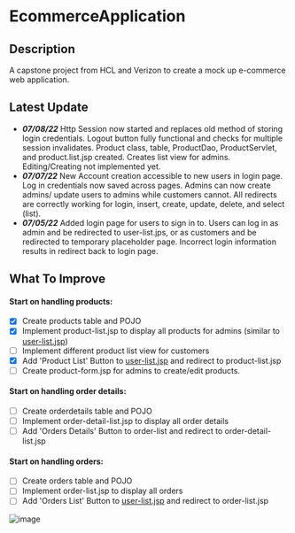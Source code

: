 # EcommerceApplication

## Description

A capstone project from HCL and Verizon to create a mock up e-commerce web application. 

## Latest Update

- ***07/08/22*** Http Session now started and replaces old method of storing login credentials. Logout button fully functional and checks for multiple session invalidates. Product class, table, ProductDao, ProductServlet, and product.list.jsp created. Creates list view for admins. Editing/Creating not implemented yet.
- ***07/07/22*** New Account creation accessible to new users in login page. Log in credentials now saved across pages. Admins can now create admins/ update users to admins while customers cannot. All redirects are correctly working for login, insert, create, update, delete, and select (list).
- ***07/05/22*** Added login page for users to sign in to. Users can log in as admin and be redirected to user-list.jps, or as customers and be redirected to temporary placeholder page. Incorrect login information results in redirect back to login page.  

## What To Improve

#### Start on handling products:
- [x] Create products table and POJO
- [x] Implement product-list.jsp to display all products for admins (similar to [user-list.jsp](/WebContent/user-list.jsp))
- [ ] Implement different product list view for customers
- [x] Add 'Product List' Button to [user-list.jsp](/WebContent/user-list.jsp) and redirect to product-list.jsp
- [ ] Create product-form.jsp for admins to create/edit products. 

#### Start on handling order details:

- [ ] Create orderdetails table and POJO
- [ ] Implement order-detail-list.jsp to display all order details
- [ ] Add 'Orders Details' Button to order-list and redirect to order-detail-list.jsp

#### Start on handling orders:

- [ ] Create orders table and POJO
- [ ] Implement order-list.jsp to display all orders
- [ ] Add 'Orders List' Button to [user-list.jsp](/WebContent/user-list.jsp) and redirect to order-list.jsp

![image](https://user-images.githubusercontent.com/72631106/177915334-60a3a0c6-8317-4687-8be6-09a22efd0d62.png)

